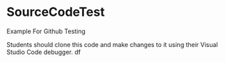 # SourceCodeTest

Example For Github Testing

Students should clone this code and make changes to it using their Visual Studio Code debugger.
df
